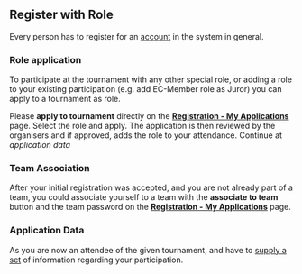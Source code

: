 ## Register with Role

Every person has to register for an [account](account.md) in the system in general.

### Role application

To participate at the tournament with any other special role, or adding a role to your existing participation (e.g. add EC-Member role as Juror) you can apply to a tournament as role.

Please  **apply to tournament** directly on the [**Registration - My Applications**](/registration/list) page. Select the role and apply. The application is then reviewed by the organisers and if approved, adds the role to your attendance. Continue at *application data*

### Team Association

After your initial registration was accepted, and you are not already part of a team, you could associate yourself to a team with the **associate to team** button and the team password on the [**Registration - My Applications**](/registration/list) page.

### Application Data

As you are now an attendee of the given tournament, and have to [supply a set](register_data.md) of information regarding your participation.



